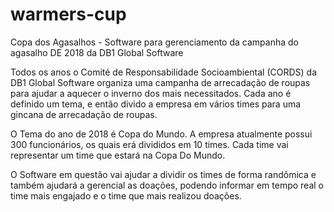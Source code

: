 # warmers-cup
Copa dos Agasalhos - Software para gerenciamento da campanha do agasalho DE 2018 da DB1 Global Software

Todos os anos o Comité de Responsabilidade Socioambiental (CORDS) da DB1 Global Software organiza uma campanha de arrecadação de roupas para ajudar a aquecer o inverno dos mais necessitados. Cada ano é definido um tema, e então divido a empresa em vários times para uma gincana de arrecadação de roupas. 

O Tema do ano de 2018 é Copa do Mundo. A empresa atualmente possui 300 funcionários, os quais erá divididos em 10 times. Cada time vai representar um time que estará na Copa Do Mundo. 

O Software em questão vai ajudar a dividir os times de forma randômica e também ajudará a gerencial as doações, podendo informar em tempo real o time mais engajado e o time que mais realizou doações. 
